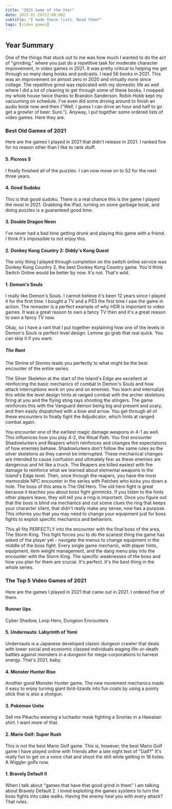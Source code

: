 ```yaml
---
title: "2021 Game of the Year"
date: 2022-01-26T22:00:00Z
subtitle: "I made these lists. Read them?"
tags: [video games]
---
```


## Year Summary

One of the things that stuck out to me was how much I wanted to do the act of "grinding," where you just do a repetitive task for moderate character improvement, in video games in 2021. It was pretty critical to helping me get through so many dang books and podcasts. I read 56 books in 2021. This was an improvement on almost zero in 2020 and virtually none since college. The repetitive grind was replicated with my domestic life as well where I did a lot of cleaning to get through some of these books. I mopped my whole house twice thanks to Brandon Sanderson. Robin Hobb kept my vacuuming on schedule. I've even did some driving around to finish an audio book now and then ("Well, I guess I can drive an hour and half to go get a growler of beer. Sure."). Anyway, I put together some ordered lists of video games. Here they are.

### Best Old Games of 2021

Here are the games I played in 2021 that didn't release in 2021. I ranked five for no reason other than I like to rank stuff.

#### 5. Picross S

I finally finished all of the puzzles. I can now move on to S2 for the next three years.

#### 4. Good Sudoku

This is that good sudoku. There is a real chance this is the game I played the most in 2021. Grabbing the iPad, turning on some garbage book, and doing puzzles is a guaranteed good time.

#### 3. Double Dragon Neon

I've never had a bad time getting drunk and playing this game with a friend. I think it's impossible to not enjoy this.

#### 2. Donkey Kong Country 2: Diddy's Kong Quest

The only thing I played through completion on the switch online service was Donkey Kong Country 2, the best Donkey Kong Country game. You'd think Switch Online would be better by now. It's not. That's wild.

#### 1. Demon's Souls

I really like Demon's Souls. I cannot believe it's been 12 years since I played it for the first time. I bought a TV and a PS3 the first time I saw the game in action. The remaster is a perfect example of why HDR is important to video games. It was a great reason to own a fancy TV then and it's a great reason to own a fancy TV now.

Okay, so I have a rant that I put together explaining how one of the levels in Demon's Souls is perfect level design. Lemme go grab that real quick. You can skip it if you want.

##### The Rant

The Shrine of Storms leads you perfectly to what might be the best encounter of the entire series.

The Silver Skeleton at the start of the Island's Edge are excellent at reinforcing the basic mechanics of combat In Demon's Souls and how attack interruptions work on you and on enemies. You learn and internalize this while the level design hints at ranged combat with the archer skeletons firing at you and the flying sting rays shooting the stingers. The game reinforces this with the Vanguard demon being big and present and scary, and then easily dispatched with a bow and arrow. You get through all of these encounters to finally fight the Adjudicator, which hints at ranged combat again.

You encounter one of the earliest magic damage weapons in 4-1 as well. This influences how you play 4-2, the Ritual Path. You first encounter Shadowlurkers and Reapers which reinforces and changes the expectations of how enemies behave. Shadowlurkers don't follow the same rules as the silver skeletons as they cannot be interrupted. These mechanical changes are intended to cause confusion and ultimately fear as these enemies are dangerous and hit like a truck. The Reapers are killed easiest with fire damage to reinforce what we learned about elemental weapons in the Island's Edge level. Then, once through the reapers, you have the most memorable NPC encounter in the series with Patches who kicks you down a hole. The boss of this area is The Old Hero. The old hero fight is great because it teaches you about boss fight gimmicks. If you listen to the hints other players leave, they will tell you a ring is important. Once you figure out that the boss is blind via mechanics and cut scene clues the ring that keeps your character silent, that didn't really make any sense, now has a purpose. This informs you that you may need to change your equipment just for boss fights to exploit specific mechanics and behaviors.

This all fits PERFECTLY into the encounter with the final boss of the area, The Storm King. This fight forces you to do the scariest thing the game has asked of the player yet - navigate the menus to change equipment in the middle of the boss fight. Every single game mechanic, with player hints, equipment, item weight management, and the dang menu play into the encounter with the Storm King. The specific weaknesses of the boss and how you plan for them are crucial. It's perfect. It's the best thing in the whole series.

### The Top 5 Video Games of 2021

Here are the games I played in 2021 that came out in 2021. I ordered five of them.

#### Runner Ups

Cyber Shadow, Loop Hero, Dungeon Encounters

#### 5. Undernauts: Labyrinth of Yomi

Undernauts is a Japanese developed classic dungeon crawler that deals with lower social and economic classed individuals waging life-or-death battles against monsters in a dungeon for mega-corporations to harvest energy. That's 2021, baby.

#### 4. Monster Hunter Rise

Another good Monster Hunter game. The new movement mechanics made it easy to enjoy turning giant bird-lizards into fun coats by using a pointy stick that is also a shotgun.

#### 3. Pokémon Unite

Sell me Pikachu wearing a luchador mask fighting a Snorlax in a Hawaiian shirt. I want more of that.

#### 2. Mario Golf: Super Rush

This is not the best Mario Golf game. This is, however, the best Mario Golf game I have played online with friends after a late night text of "Galf?" It's really fun to get on a voice chat and shoot the shit while getting in 18 holes. A Wiggler golfs now.

#### 1. Bravely Default II

When I talk about "games that have that good grind in them" I am talking about Bravely Default 2. I loved exploiting the games systems to turn the boss fights into cake walks. Having the enemy heal you with every attack? That rules.
